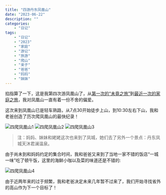 ```yaml
---
title: "四游丹东凤凰山"
date: "2023-06-22"
description: ""
categories:
    - "日记"
tags:
    - "日记"
    - "2023"
    - "家庭"
    - "游记"
    - "旅游"
    - "爬山"
    - "亲子"
    - "爸爸"
    - "妈妈"
    - "妹妹"
---
```


掐指算了一下，这是我第四次游凤凰山了，从[第一次的“未竟之旅”](https://daughter.tonybai.com/2017/10/04/phenix-mountain-tour-at-national-day-2017/)到[最近一次的家庭之旅](http://localhost:4000/2022/08/14/another-tour-to-phoenix-mountain-of-dandong-2022/)，我对凤凰山一直有着一份不舍的偏爱。

这次来到凤凰山已是轻车熟路，从7点30开始徒步上山，到10:30左右下山，我和老爸创造了历次爬凤凰山的最快纪录！

![四爬凤凰山1](http://image.tonybai.com/img/202306/diary_20230622_01.jpg)
![四爬凤凰山2](http://image.tonybai.com/img/202306/diary_20230622_02.jpg)
![四爬凤凰山3](http://image.tonybai.com/img/202306/diary_20230622_03.jpg)

>注：妈妈、妹妹和姥姥这次也来到了凤城，她们去了另外一个景点：丹东凤城天沐君澜温泉。

由于尚未到和妈妈约定的集合时间，我和爸爸又来到了当地一家不错的饭店“一城一味”吃了顿午饭，这里的海鲜小咖以及菜的味道还是不错的:

![四爬凤凰山4](http://image.tonybai.com/img/202306/diary_20230622_04.jpg)

由于近两年来的过于频繁，我和老爸决定未来几年暂不过来了，我们开始寻找省外的高山作为下一个目标了！
